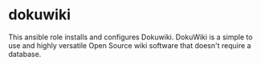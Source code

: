 # dokuwiki
This ansible role installs and configures Dokuwiki. DokuWiki is a simple to use and highly versatile Open Source wiki software that doesn't require a database.
